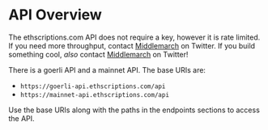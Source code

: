 # API Overview

The ethscriptions.com API does not require a key, however it is rate limited. If you need more throughput, contact [Middlemarch](https://twitter.com/dumbnamenumbers/) on Twitter. If you build something cool, _also_ contact [Middlemarch](https://twitter.com/dumbnamenumbers/) on Twitter!

There is a goerli API and a mainnet API. The base URIs are:

* `https://goerli-api.ethscriptions.com/api`
* `https://mainnet-api.ethscriptions.com/api`

Use the base URIs along with the paths in the endpoints sections to access the API.
